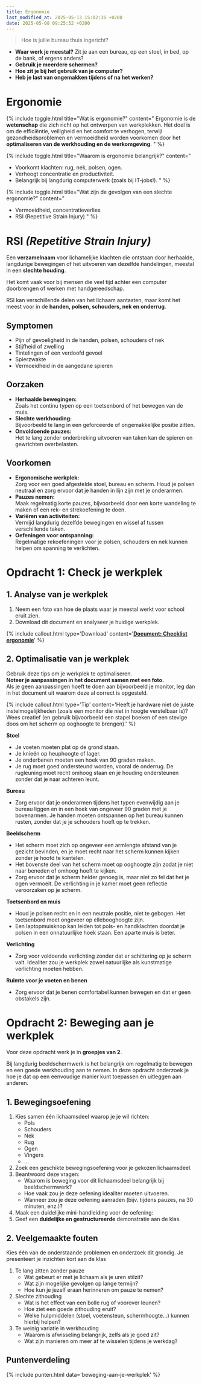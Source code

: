 ```yaml
---
title: Ergonomie
last_modified_at: 2025-05-13 15:02:36 +0200
date: 2025-05-08 09:25:52 +0200
---
```


> Hoe is jullie bureau thuis ingericht?

- **Waar werk je meestal?** Zit je aan een bureau, op een stoel, in bed, op de bank, of ergens anders?
- **Gebruik je meerdere schermen?**
- **Hoe zit je bij het gebruik van je computer?**
- **Heb je last van ongemakken tijdens of na het werken?**

# Ergonomie

{% include toggle.html title="Wat is ergonomie?" content="
Ergonomie is de **wetenschap** die zich richt op het ontwerpen van werkplekken.
Het doel is om de efficiëntie, veiligheid en het comfort te verhogen, terwijl gezondheidsproblemen en vermoeidheid worden voorkomen door het **optimaliseren van de werkhouding en de werkomgeving**.
" %}

{% include toggle.html title="Waarom is ergonomie belangrijk?" content="

- Voorkomt klachten: rug, nek, polsen, ogen.
- Verhoogt concentratie en productiviteit.
- Belangrijk bij langdurig computerwerk (zoals bij IT-jobs!).
  " %}

{% include toggle.html title="Wat zijn de gevolgen van een slechte ergonomie?" content="

- Vermoeidheid, concentratieverlies
- RSI (Repetitive Strain Injury)
  " %}

# RSI _(Repetitive Strain Injury)_

Een **verzamelnaam** voor lichamelijke klachten die ontstaan door herhaalde, langdurige bewegingen of het uitvoeren van dezelfde handelingen, meestal in een **slechte houding**.

Het komt vaak voor bij mensen die veel tijd achter een computer doorbrengen of werken met handgereedschap.

RSI kan verschillende delen van het lichaam aantasten, maar komt het meest voor in de **handen, polsen, schouders, nek en onderrug**.

## Symptomen

- Pijn of gevoeligheid in de handen, polsen, schouders of nek
- Stijfheid of zwelling
- Tintelingen of een verdoofd gevoel
- Spierzwakte
- Vermoeidheid in de aangedane spieren

## Oorzaken

- **Herhaalde bewegingen:**  
   Zoals het continu typen op een toetsenbord of het bewegen van de muis.
- **Slechte werkhouding:**  
   Bijvoorbeeld te lang in een geforceerde of ongemakkelijke positie zitten.
- **Onvoldoende pauzes:**  
   Het te lang zonder onderbreking uitvoeren van taken kan de spieren en gewrichten overbelasten.

## Voorkomen

- **Ergonomische werkplek:**  
  Zorg voor een goed afgestelde stoel, bureau en scherm. Houd je polsen neutraal en zorg ervoor dat je handen in lijn zijn met je onderarmen.
- **Pauzes nemen:**  
  Maak regelmatig korte pauzes, bijvoorbeeld door een korte wandeling te maken of een rek- en strekoefening te doen.
- **Variëren van activiteiten:**  
  Vermijd langdurig dezelfde bewegingen en wissel af tussen verschillende taken.
- **Oefeningen voor ontspanning:**  
  Regelmatige rekoefeningen voor je polsen, schouders en nek kunnen helpen om spanning te verlichten.

# Opdracht 1: Check je werkplek

## 1. Analyse van je werkplek

1. Neem een foto van hoe de plaats waar je meestal werkt voor school eruit zien.
2. Download dit document en analyseer je huidige werkplek.

{% include callout.html type='Download' content='**[Document: Checklist ergonomie](https://docs.google.com/document/d/1m2OJYym0evqPnFmAdybeSQICv5vwbdCN/edit?usp=sharing&ouid=114090905886704231803&rtpof=true&sd=true)**' %}

## 2. Optimalisatie van je werkplek

Gebruik deze tips om je werkplek te optimaliseren.  
**Noteer je aanpassingen in het document samen met een foto.**  
Als je geen aanpassingen hoeft te doen aan bijvoorbeeld je monitor, leg dan in het document uit waarom deze al correct is opgesteld.

{% include callout.html type='Tip' content='Heeft je hardware niet de juiste instelmogelijkheden (zoals een monitor die niet in hoogte verstelbaar is)? Wees creatief (en gebruik bijvoorbeeld een stapel boeken of een stevige doos om het scherm op ooghoogte te brengen).' %}

**Stoel**

- Je voeten moeten plat op de grond staan.
- Je knieën op heuphoogte of lager.
- Je onderbenen moeten een hoek van 90 graden maken.
- Je rug moet goed ondersteund worden, vooral de onderrug. De rugleuning moet recht omhoog staan en je houding ondersteunen zonder dat je naar achteren leunt.

**Bureau**

- Zorg ervoor dat je onderarmen tijdens het typen evenwijdig aan je bureau liggen en in een hoek van ongeveer 90 graden met je bovenarmen. Je handen moeten ontspannen op het bureau kunnen rusten, zonder dat je je schouders hoeft op te trekken.

**Beeldscherm**

- Het scherm moet zich op ongeveer een armlengte afstand van je gezicht bevinden, en je moet recht naar het scherm kunnen kijken zonder je hoofd te kantelen.
- Het bovenste deel van het scherm moet op ooghoogte zijn zodat je niet naar beneden of omhoog hoeft te kijken.
- Zorg ervoor dat je scherm helder genoeg is, maar niet zo fel dat het je ogen vermoeit. De verlichting in je kamer moet geen reflectie veroorzaken op je scherm.

**Toetsenbord en muis**

- Houd je polsen recht en in een neutrale positie, niet te gebogen. Het toetsenbord moet ongeveer op ellebooghoogte zijn.
- Een laptopmuisknop kan leiden tot pols- en handklachten doordat je polsen in een onnatuurlijke hoek staan. Een aparte muis is beter.

**Verlichting**

- Zorg voor voldoende verlichting zonder dat er schittering op je scherm valt. Idealiter zou je werkplek zowel natuurlijke als kunstmatige verlichting moeten hebben.

**Ruimte voor je voeten en benen**

- Zorg ervoor dat je benen comfortabel kunnen bewegen en dat er geen obstakels zijn.

# Opdracht 2: Beweging aan je werkplek

Voor deze opdracht werk je in **groepjes van 2**.

Bij langdurig beeldschermwerk is het belangrijk om regelmatig te bewegen en een goede werkhouding aan te nemen. In deze opdracht onderzoek je hoe je dat op een eenvoudige manier kunt toepassen én uitleggen aan anderen.

## 1. Bewegingsoefening

1. Kies samen één lichaamsdeel waarop je je wil richten:
   - Pols
   - Schouders
   - Nek
   - Rug 
   - Ogen 
   - Vingers
   - ...
2. Zoek een geschikte bewegingsoefening voor je gekozen lichaamsdeel.
3. Beantwoord deze vragen:
   - Waarom is beweging voor dit lichaamsdeel belangrijk bij beeldschermwerk?
   - Hoe vaak zou je deze oefening idealiter moeten uitvoeren.
   - Wanneer zou je deze oefening aanraden (bijv. tijdens pauzes, na 30 minuten, enz.)?
4. Maak een duidelijke mini-handleiding voor de oefening:
5. Geef een **duidelijke en gestructureerde** demonstratie aan de klas.

## 2. Veelgemaakte fouten

Kies één van de onderstaande problemen en onderzoek dit grondig. Je presenteert je inzichten kort aan de klas

1. Te lang zitten zonder pauze
    - Wat gebeurt er met je lichaam als je uren stilzit?
    - Wat zijn mogelijke gevolgen op lange termijn?
    - Hoe kun je jezelf eraan herinneren om pauze te nemen?
2. Slechte zithouding
    - Wat is het effect van een bolle rug of voorover leunen?
    - Hoe ziet een goede zithouding eruit?
    - Welke hulpmiddelen (stoel, voetensteun, schermhoogte...) kunnen hierbij helpen?
3. Te weinig variatie in werkhouding
    - Waarom is afwisseling belangrijk, zelfs als je goed zit?
    - Wat zijn manieren om meer af te wisselen tijdens je werkdag?

## Puntenverdeling

{% include punten.html data='beweging-aan-je-werkplek' %} 
